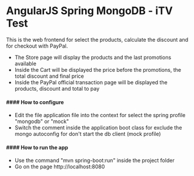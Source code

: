 # AngularJS Spring MongoDB - iTV Test

This is the web frontend for select the products, calculate the discount and for checkout with PayPal.

* The Store page will display the products and the last promotions available
* Inside the Cart will be displayed the price before the promotions, the total discount and final price
* Inside the PayPal official transaction page will be displayed the products, discount and total to pay

#### #### How to configure
* Edit the file application file into the context for select the spring profile "mongodb" or "mock"
* Switch the comment inside the application boot class for exclude the mongo autoconfig for don't start the db client (mock profile)

#### #### How to run the app
* Use the command "mvn spring-boot:run" inside the project folder
* Go on the page http://localhost:8080